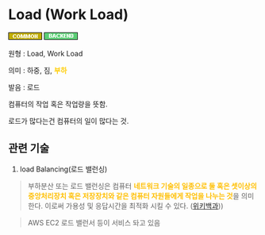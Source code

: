 # Load (Work Load)
![Common](../2TAT1C/Label_Common.png)
![Backend](../2TAT1C/Label_Backend.png)

원형 : Load, Work Load

의미  : 하중, 짐, <span style='color:#FFCC00; font-weight:bold;'>**부하**</span>

발음 : 로드

컴퓨터의 작업 혹은 작업량을 뜻함.

로드가 많다는건 컴퓨터의 일이 많다는 것.

## 관련 기술
1. load Balancing(로드 밸런싱)
> 부하분산 또는 로드 밸런싱은 컴퓨터 <span style="color:#FFBF00; font-weight:bold;">네트워크 기술의 일종으로 둘 혹은 셋이상의 중앙처리장치 혹은 저장장치와 같은 컴퓨터 자원들에게 작업을 나누는 것</span>을 의미한다. 이로써 가용성 및 응답시간을 최적화 시킬 수 있다. ([위키백과](https://ko.wikipedia.org/wiki/%EB%B6%80%ED%95%98%EB%B6%84%EC%82%B0)))

> AWS EC2 로드 밸런서 등이 서비스 돠고 있음
